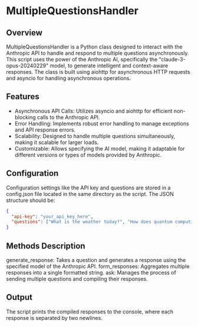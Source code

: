 # MultipleQuestionsHandler

## Overview

MultipleQuestionsHandler is a Python class designed to interact with the Anthropic API to handle and respond to multiple questions asynchronously. This script uses the power of the Anthropic AI, specifically the "claude-3-opus-20240229" model, to generate intelligent and context-aware responses. The class is built using aiohttp for asynchronous HTTP requests and asyncio for handling asynchronous operations.

## Features

- Asynchronous API Calls: Utilizes asyncio and aiohttp for efficient non-blocking calls to the Anthropic API.
- Error Handling: Implements robust error handling to manage exceptions and API response errors.
- Scalability: Designed to handle multiple questions simultaneously, making it scalable for larger loads.
- Customizable: Allows specifying the AI model, making it adaptable for different versions or types of models provided by Anthropic.

## Configuration

Configuration settings like the API key and questions are stored in a config.json file located in the same directory as the script. The JSON structure should be:

```json
{
  "api-key": "your_api_key_here",
  "questions": ["What is the weather today?", "How does quantum computing work?"]
}
```

## Methods Description

generate_response: Takes a question and generates a response using the specified model of the Anthropic API.
form_responses: Aggregates multiple responses into a single formatted string.
ask: Manages the process of sending multiple questions and compiling their responses.

## Output

The script prints the compiled responses to the console, where each response is separated by two newlines.
